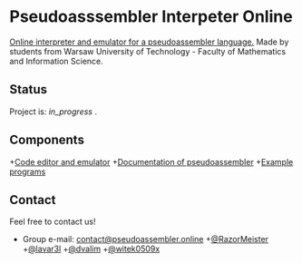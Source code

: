 # Pseudoasssembler Interpeter Online
[Online interpreter and emulator for a pseudoassembler language.](https://pseudoassembler.online/)
Made by students from Warsaw University of Technology - Faculty of Mathematics and Information Science.

## Status
Project is: _in_progress_ .

## Components

+[Code editor and emulator](https://pseudoassembler.online/)
+[Documentation of pseudoassembler](https://pseudoassembler.online/src/docs)
+[Example programs](https://pseudoassembler.online/src/examples)

## Contact
Feel free to contact us!
+ Group e-mail: contact@pseudoassembler.online
+[@RazorMeister](http://razormeister.pl/)
+[@lavar3l](https://github.com/lavar3l)
+[@dvalim](https://dvalim.github.io/)
+[@witek0509x](https://github.com/witek0509x)